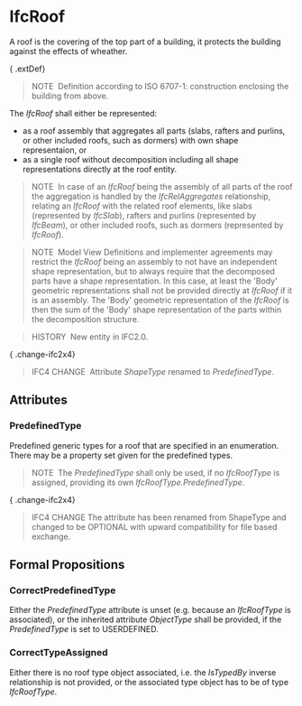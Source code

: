# IfcRoof

A roof is the covering of the top part of a building, it protects the building against the effects of wheather.

{ .extDef}
> NOTE&nbsp; Definition according to ISO 6707-1: construction enclosing the building from above.

The _IfcRoof_ shall either be represented:

* as a roof assembly that aggregates all parts (slabs, rafters and purlins, or other included roofs, such as dormers) with own shape representaion, or
* as a single roof without decomposition including all shape representations directly at the roof entity.

> NOTE&nbsp; In case of an _IfcRoof_ being the assembly of all parts of the roof the aggregation is handled by the _IfcRelAggregates_ relationship, relating an _IfcRoof_ with the related roof elements, like slabs (represented by _IfcSlab_), rafters and purlins (represented by _IfcBeam_), or other included roofs, such as dormers (represented by _IfcRoof_).

> NOTE&nbsp; Model View Definitions and implementer agreements may restrict the _IfcRoof_ being an assembly to not have an independent shape representation, but to always require that the decomposed parts have a shape representation. In this case, at least the 'Body' geometric representations shall not be provided directly at _IfcRoof_ if it is an assembly. The 'Body' geometric representation of the _IfcRoof_ is then the sum of the 'Body' shape representation of the parts within the decomposition structure.

> HISTORY&nbsp; New entity in IFC2.0.

{ .change-ifc2x4}
> IFC4 CHANGE&nbsp; Attribute _ShapeType_ renamed to _PredefinedType_.

## Attributes

### PredefinedType
Predefined generic types for a roof that are specified in an enumeration. There may be a property set given for the predefined types.
> NOTE&nbsp; The _PredefinedType_ shall only be used, if no _IfcRoofType_ is assigned, providing its own _IfcRoofType.PredefinedType_.

{ .change-ifc2x4}
> IFC4 CHANGE The attribute has been renamed from ShapeType and changed to be OPTIONAL with upward compatibility for file based exchange.

## Formal Propositions

### CorrectPredefinedType
Either the _PredefinedType_ attribute is unset (e.g. because an _IfcRoofType_ is associated), or the inherited attribute _ObjectType_ shall be provided, if the _PredefinedType_ is set to USERDEFINED.

### CorrectTypeAssigned
Either there is no roof type object associated, i.e. the _IsTypedBy_ inverse relationship is not provided, or the associated type object has to be of type _IfcRoofType_.
